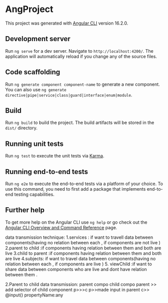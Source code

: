 # AngProject

This project was generated with [Angular CLI](https://github.com/angular/angular-cli) version 16.2.0.

## Development server

Run `ng serve` for a dev server. Navigate to `http://localhost:4200/`. The application will automatically reload if you change any of the source files.

## Code scaffolding

Run `ng generate component component-name` to generate a new component. You can also use `ng generate directive|pipe|service|class|guard|interface|enum|module`.

## Build

Run `ng build` to build the project. The build artifacts will be stored in the `dist/` directory.

## Running unit tests

Run `ng test` to execute the unit tests via [Karma](https://karma-runner.github.io).

## Running end-to-end tests

Run `ng e2e` to execute the end-to-end tests via a platform of your choice. To use this command, you need to first add a package that implements end-to-end testing capabilities.

## Further help

To get more help on the Angular CLI use `ng help` or go check out the [Angular CLI Overview and Command Reference](https://angular.io/cli) page.


data transmission technique:
1.services : if want to travell data between components(having no relation between each , if components are not live )
2.parent to child :if components having relation between them and both are live 
3.child to parent :if components having relation between them and both are live 
4.subjects:  if want to travel data between components(having no relation between each , if components are  live )
5. viewChild :if want to share data between components who are live and dont have relation between them .

2.Parent to child data transmission:
parent compo
child compo
parent >> add selector of child component
p>>>c
p>>made input in parent 
c>> @input() propertyName:any 